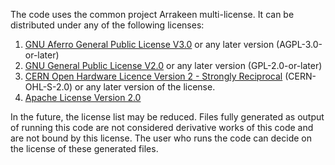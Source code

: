 The code uses the common project Arrakeen multi-license. It can be distributed under any of the following licenses:

1. [GNU Aferro General Public License V3.0](https://gitlab.com/Chips4Makers/-/blob/redtape_v1/LICENSES/agpl-3.0.txt) or any later version (AGPL-3.0-or-later)
1. [GNU General Public License V2.0](https://gitlab.com/Chips4Makers/-/blob/redtape_v1/LICENSES/gpl-2.0.txt) or any later version (GPL-2.0-or-later)
1. [CERN Open Hardware Licence Version 2 - Strongly Reciprocal](https://gitlab.com/Chips4Makers/-/blob/redtape_v1/LICENSES/cern_ohl_s_v2.txt) (CERN-OHL-S-2.0) or any later version of the license.
1. [Apache License Version 2.0](https://gitlab.com/Chips4Makers/-/blob/redtape_v1/LICENSES/apache-2.0.txt)

In the future, the license list may be reduced. Files fully generated as output of running this code are
not considered derivative works of this code and are not bound by this license. The user who runs the
code can decide on the license of these generated files.

